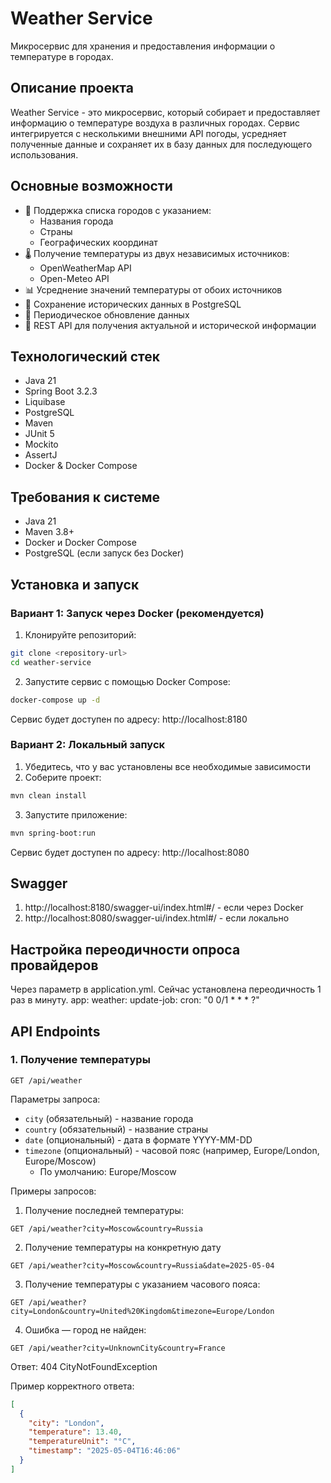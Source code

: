 # Weather Service

Микросервис для хранения и предоставления информации о температуре в городах.

## Описание проекта

Weather Service - это микросервис, который собирает и предоставляет информацию о температуре воздуха в различных городах. Сервис интегрируется с несколькими внешними API погоды, усредняет полученные данные и сохраняет их в базу данных для последующего использования.

## Основные возможности

- 📍 Поддержка списка городов с указанием:
  - Названия города
  - Страны
  - Географических координат
- 🌡️ Получение температуры из двух независимых источников:
  - OpenWeatherMap API
  - Open-Meteo API
- 📊 Усреднение значений температуры от обоих источников
- 💾 Сохранение исторических данных в PostgreSQL
- 🔄 Периодическое обновление данных
- 📡 REST API для получения актуальной и исторической информации

## Технологический стек

- Java 21
- Spring Boot 3.2.3
- Liquibase
- PostgreSQL
- Maven
- JUnit 5
- Mockito
- AssertJ
- Docker & Docker Compose

## Требования к системе

- Java 21
- Maven 3.8+
- Docker и Docker Compose
- PostgreSQL (если запуск без Docker)

## Установка и запуск

### Вариант 1: Запуск через Docker (рекомендуется)

1. Клонируйте репозиторий:
```bash
git clone <repository-url>
cd weather-service
```

2. Запустите сервис с помощью Docker Compose:
```bash
docker-compose up -d
```

Сервис будет доступен по адресу: http://localhost:8180

### Вариант 2: Локальный запуск

1. Убедитесь, что у вас установлены все необходимые зависимости
2. Соберите проект:
```bash
mvn clean install
```

3. Запустите приложение:
```bash
mvn spring-boot:run
```

Сервис будет доступен по адресу: http://localhost:8080


## Swagger
1. http://localhost:8180/swagger-ui/index.html#/ - если через Docker
2. http://localhost:8080/swagger-ui/index.html#/ - если локально

## Настройка переодичности опроса провайдеров
Через параметр в application.yml. Сейчас установлена переодичность 1 раз в минуту.
app:
  weather:
    update-job:
      cron: "0 0/1 * * * ?"

## API Endpoints

### 1. Получение температуры

```
GET /api/weather
```

Параметры запроса:
- `city` (обязательный) - название города
- `country` (обязательный) - название страны
- `date` (опциональный) - дата в формате YYYY-MM-DD
- `timezone` (опциональный) - часовой пояс (например, Europe/London, Europe/Moscow)
  - По умолчанию: Europe/Moscow

Примеры запросов:

1. Получение последней температуры:
```
GET /api/weather?city=Moscow&country=Russia
```

2. Получение температуры на конкретную дату
```
GET /api/weather?city=Moscow&country=Russia&date=2025-05-04
```

3. Получение температуры с указанием часового пояса:
```
GET /api/weather?city=London&country=United%20Kingdom&timezone=Europe/London
```
4. Ошибка — город не найден:
```
GET /api/weather?city=UnknownCity&country=France
```
Ответ: 404 CityNotFoundException

Пример корректного ответа:
```json
[
  {
    "city": "London",
    "temperature": 13.40,
    "temperatureUnit": "°C",
    "timestamp": "2025-05-04T16:46:06"
  }
]
```
